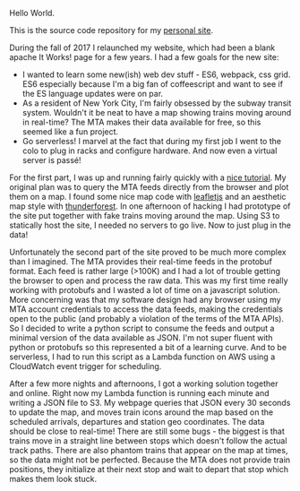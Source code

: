 Hello World.

This is the source code repository for my [personal site](http://wibitty.com/).

During the fall of 2017 I relaunched my website, which had been a blank apache It Works! page for a few years. I had a few goals for the new site:
  * I wanted to learn some new(ish) web dev stuff - ES6, webpack, css grid. ES6 especially because I'm a big fan of coffeescript and want to see if the ES language updates were on par.
  * As a resident of New York City, I'm fairly obsessed by the subway transit system. Wouldn't it be neat to have a map showing trains moving around in real-time? The MTA makes their data available for free, so this seemed like a fun project.
  * Go serverless! I marvel at the fact that during my first job I went to the colo to plug in racks and configure hardware. And now even a virtual server is passé!

For the first part, I was up and running fairly quickly with a [nice tutorial](http://ccoenraets.github.io/es6-tutorial). My original plan was to query the MTA feeds directly from the browser and plot them on a map. I found some nice map code with [leafletjs](http://leafletjs.com/) and an aesthetic map style with [thunderforest](https://www.thunderforest.com/maps/pioneer/). In one afternoon of hacking I had prototype of the site put together with fake trains moving around the map. Using S3 to statically host the site, I needed no servers to go live. Now to just plug in the data!

Unfortunately the second part of the site proved to be much more complex than I imagined. The MTA provides their real-time feeds in the protobuf format. Each feed is rather large (&gt;100K) and I had a lot of trouble getting the browser to open and process the raw data. This was my first time really working with protobufs and I wasted a lot of time on a javascript solution. More concerning was that my software design had any browser using my MTA account credentials to access the data feeds, making the credentials open to the public (and probably a violation of the terms of the MTA APIs). So I decided to write a python script to consume the feeds and output a minimal version of the data available as JSON. I'm not super fluent with python or protobufs so this represented a bit of a learning curve. And to be serverless, I had to run this script as a Lambda function on AWS using a CloudWatch event trigger for scheduling.

After a few more nights and afternoons, I got a working solution together and online. Right now my Lambda function is running each minute and writing a JSON file to S3. My webpage queries that JSON every 30 seconds to update the map, and moves train icons around the map based on the scheduled arrivals, departures and station geo coordinates. The data should be close to real-time! There are still some bugs - the biggest is that trains move in a straight line between stops which doesn't follow the actual track paths. There are also phantom trains that appear on the map at times, so the data might not be perfected. Because the MTA does not provide train positions, they initialize at their next stop and wait to depart that stop which makes them look stuck.
